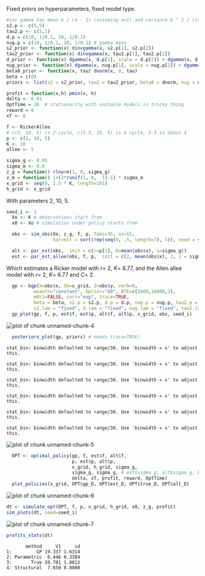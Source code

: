 










Fixed priors on hyperparameters, fixed model type.


```r
#inv gamma has mean b / (a - 1) (assuming a>1) and variance b ^ 2 / ((a - 2) * (a - 1) ^ 2) (assuming a>2)
s2.p <- c(5,5)  
tau2.p <- c(5,1)
d.p = c(10, 1/0.1, 10, 1/0.1)
nug.p = c(10, 1/0.1, 10, 1/0.1) # gamma mean
s2_prior <- function(x) dinvgamma(x, s2.p[1], s2.p[2])
tau2_prior <- function(x) dinvgamma(x, tau2.p[1], tau2.p[2])
d_prior <- function(x) dgamma(x, d.p[1], scale = d.p[2]) + dgamma(x, d.p[3], scale = d.p[4])
nug_prior <- function(x) dgamma(x, nug.p[1], scale = nug.p[2]) + dgamma(x, nug.p[3], scale = nug.p[4])
beta0_prior <- function(x, tau) dnorm(x, 0, tau)
beta = c(0)
priors <- list(s2 = s2_prior, tau2 = tau2_prior, beta0 = dnorm, nug = nug_prior, d = d_prior, ldetK = function(x) 0)
```



```r
profit = function(x,h) pmin(x, h)
delta <- 0.01
OptTime = 20  # stationarity with unstable models is tricky thing
reward = 0
xT <- 0
```




```r
f <- RickerAllee
# c(5, 10, 5) is 2-cycle, c(5.5, 10, 5) is 6 cycle, 5.3 is about 4
p <- c(2, 10, 5) 
K <- 10
allee <- 5
```




```r
sigma_g <- 0.05
sigma_m <- 0.0
z_g = function() rlnorm(1, 0, sigma_g)
z_m = function() 1+(2*runif(1, 0,  1)-1) * sigma_m
x_grid <- seq(0, 1.5 * K, length=101)
h_grid <- x_grid
```


With parameters 2, 10, 5. 




```r
seed_i <- 1
  Xo <- K # observations start from
  x0 <- Xo # simulation under policy starts from
```




```r
  obs <- sim_obs(Xo, z_g, f, p, Tobs=35, nz=15, 
                 harvest = sort(rep(seq(0, .5, length=7), 5)), seed = seed_i)
```




```r
  alt <- par_est(obs,  init = c(r=p[1], K=mean(obs$x), s=sigma_g))
  est <- par_est_allee(obs, f, p,  init = c(2, mean(obs$x), 2, s = sigma_g))
```



Which estimates a Ricker model with $r =$ 2, $K =$ 6.77, and the Allen allee model with $r =$ 2, $K =$ 6.77 and $C =$ 2.  



```r
  gp <- bgp(X=obs$x, XX=x_grid, Z=obs$y, verb=0,
          meanfn="constant", bprior="b0", BTE=c(2000,16000,2),
          m0r1=FALSE, corr="exp", trace=TRUE, 
          beta = beta, s2.p = s2.p, d.p = d.p, nug.p = nug.p, tau2.p = tau2.p,
          s2.lam = "fixed", d.lam = "fixed", nug.lam = "fixed", tau2.lam = "fixed")      
  gp_plot(gp, f, p, est$f, est$p, alt$f, alt$p, x_grid, obs, seed_i)
```

![plot of chunk unnamed-chunk-4](http://farm9.staticflickr.com/8535/8617059578_b528a1e51c_o.png) 



```r
  posteriors_plot(gp, priors) # needs trace=TRUE!
```

```
stat_bin: binwidth defaulted to range/30. Use 'binwidth = x' to adjust
this.
```

```
stat_bin: binwidth defaulted to range/30. Use 'binwidth = x' to adjust
this.
```

```
stat_bin: binwidth defaulted to range/30. Use 'binwidth = x' to adjust
this.
```

```
stat_bin: binwidth defaulted to range/30. Use 'binwidth = x' to adjust
this.
```

```
stat_bin: binwidth defaulted to range/30. Use 'binwidth = x' to adjust
this.
```

```
stat_bin: binwidth defaulted to range/30. Use 'binwidth = x' to adjust
this.
```

![plot of chunk unnamed-chunk-5](http://farm9.staticflickr.com/8540/8617059782_197bdf7edd_o.png) 




```r
  OPT <- optimal_policy(gp, f, est$f, alt$f,
                        p, est$p, alt$p,
                        x_grid, h_grid, sigma_g, 
                        sigma_g, sigma_g, # est$sigma_g, alt$sigma_g, but those ests are poor
                        delta, xT, profit, reward, OptTime)
  plot_policies(x_grid, OPT$gp_D, OPT$est_D, OPT$true_D, OPT$alt_D)
```

![plot of chunk unnamed-chunk-6](http://farm9.staticflickr.com/8265/8617060456_71afc3e4eb_o.png) 





```r
dt <- simulate_opt(OPT, f, p, x_grid, h_grid, x0, z_g, profit)
sim_plots(dt, seed=seed_i)
```

![plot of chunk unnamed-chunk-7](http://farm9.staticflickr.com/8113/8617060842_7c088c12d1_o.png) 

```r
profits_stats(dt)
```

```
       method     V1     sd
1:         GP 19.337 1.6314
2: Parametric  6.446 0.3384
3:       True 20.701 1.8012
4: Structural  7.650 0.0000
```

  

